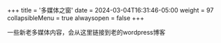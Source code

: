 +++
title = '多媒体之窗'
date = 2024-03-04T16:31:46-05:00
weight = 97
collapsibleMenu = true
alwaysopen = false
+++

一些新老多媒体内容，会从这里链接到老的wordpress博客